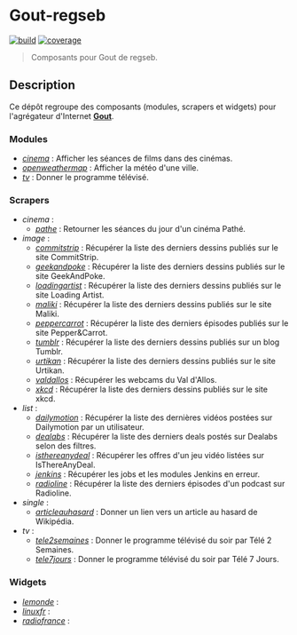# Gout-regseb

[![build][img-build]][link-build]
[![coverage][img-coverage]][link-coverage]

> Composants pour Gout de regseb.

## Description

Ce dépôt regroupe des composants (modules, scrapers et widgets) pour
l'agrégateur d'Internet **[Gout](https://github.com/regseb/gout)**.

### Modules

- [_cinema_](src/module/cinema#readme) : Afficher les séances de films dans des
  cinémas.
- [_openweathermap_](src/module/openweathermap#readme) : Afficher la météo d'une
  ville.
- [_tv_](src/module/tv#readme) : Donner le programme télévisé.

### Scrapers

- _cinema_ :
  - [_pathe_](src/scraper/cinema/pathe#readme) : Retourner les séances du jour
    d'un cinéma Pathé.
- _image_ :
  - [_commitstrip_](src/scraper/image/commitstrip#readme) : Récupérer la liste
    des derniers dessins publiés sur le site CommitStrip.
  - [_geekandpoke_](src/scraper/image/geekandpoke#readme) : Récupérer la liste
    des derniers dessins publiés sur le site GeekAndPoke.
  - [_loadingartist_](src/scraper/image/loadingartist#readme) : Récupérer la
    liste des derniers dessins publiés sur le site Loading Artist.
  - [_maliki_](src/scraper/image/maliki#readme) : Récupérer la liste des
    derniers dessins publiés sur le site Maliki.
  - [_peppercarrot_](src/scraper/image/peppercarrot#readme) : Récupérer la liste
    des derniers épisodes publiés sur le site Pepper&Carrot.
  - [_tumblr_](src/scraper/image/tumblr#readme) : Récupérer la liste des
    derniers dessins publiés sur un blog Tumblr.
  - [_urtikan_](src/scraper/image/urtikan#readme) : Récupérer la liste des
    derniers dessins publiés sur le site Urtikan.
  - [_valdallos_](src/scraper/image/valdallos#readme) : Récupérer les webcams du
    Val d'Allos.
  - [_xkcd_](src/scraper/image/xkcd#readme) : Récupérer la liste des derniers
    dessins publiés sur le site xkcd.
- _list_ :
  - [_dailymotion_](src/scraper/list/dailymotion#readme) : Récupérer la liste
    des dernières vidéos postées sur Dailymotion par un utilisateur.
  - [_dealabs_](src/scraper/list/dealabs#readme) : Récupérer la liste des
    derniers deals postés sur Dealabs selon des filtres.
  - [_isthereanydeal_](src/scraper/list/isthereanydeal#readme) : Récupérer les
    offres d'un jeu vidéo listées sur IsThereAnyDeal.
  - [_jenkins_](src/scraper/list/jenkins#readme) : Récupérer les jobs et les
    modules Jenkins en erreur.
  - [_radioline_](src/scraper/list/radioline#readme) : Récupérer la liste des
    derniers épisodes d'un podcast sur Radioline.
- _single_ :
  - [_articleauhasard_](src/scraper/single/articleauhasard#readme) : Donner un
    lien vers un article au hasard de Wikipédia.
- _tv_ :
  - [_tele2semaines_](src/scraper/single/tele2semaines#readme) : Donner le
    programme télévisé du soir par Télé 2 Semaines.
  - [_tele7jours_](src/scraper/single/tele7jours#readme) : Donner le programme
    télévisé du soir par Télé 7 Jours.

### Widgets

- [_lemonde_](src/widget/lemonde#readme) :
- [_linuxfr_](src/widget/linuxfr#readme) :
- [_radiofrance_](src/widget/radiofrance#readme) :

[img-build]: https://img.shields.io/github/actions/workflow/status/regseb/gout-regseb/ci.yml?branch=main&logo=github&logoColor=white

<!-- Attendre que le logo de Stryker soit accepté.
     https://github.com/simple-icons/simple-icons/pull/7388 -->

[img-coverage]: https://img.shields.io/endpoint?label=coverage&url=https%3A%2F%2Fbadge-api.stryker-mutator.io%2Fgithub.com%2Fregseb%2Fgout-regseb%2Fmain
[link-build]: https://github.com/regseb/gout-regseb/actions/workflows/ci.yml?query=branch%3Amain
[link-coverage]: https://dashboard.stryker-mutator.io/reports/github.com/regseb/gout-regseb/main
